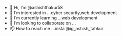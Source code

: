 - 👋 Hi, I’m @ashishthakur58
- 👀 I’m interested in ...cyber security,web development
- 🌱 I’m currently learning ...web development
- 💞️ I’m looking to collaborate on ...
- 📫 How to reach me ...insta @ig_ashish_tahkur 

<!---
ashishthakur58/ashishthakur58 is a ✨ special ✨ repository because its `README.md` (this file) appears on your GitHub profile.
You can click the Preview link to take a look at your changes.
--->
